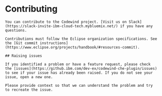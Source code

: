 # Contributing
	
	You can contribute to the Codewind project. [Visit us on Slack](https://slack-invite-ibm-cloud-tech.mybluemix.net/) if you have any questions.
	
	Contributions must follow the Eclipse organization specifications. See the [Git commit instructions](https://www.eclipse.org/projects/handbook/#resources-commit).
	
	## Raising issues
	
	If you identified a problem or have a feature request, please check the [issues](https://github.ibm.com/dev-ex/codewind-che-plugin/issues) to see if your issue has already been raised. If you do not see your issue, open a new one.
	
	Please provide context so that we can understand the problem and try to recreate the issue.
